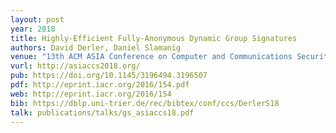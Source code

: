 ```yaml
---
layout: post
year: 2018
title: Highly-Efficient Fully-Anonymous Dynamic Group Signatures
authors: David Derler, Daniel Slamanig
venue: "13th ACM ASIA Conference on Computer and Communications Security - ACM ASIACCS 2020"
vurl: http://asiaccs2018.org/
pub: https://doi.org/10.1145/3196494.3196507
pdf: http://eprint.iacr.org/2016/154.pdf
web: http://eprint.iacr.org/2016/154
bib: https://dblp.uni-trier.de/rec/bibtex/conf/ccs/DerlerS18
talk: publications/talks/gs_asiaccs18.pdf
---
```


